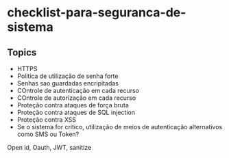 # checklist-para-seguranca-de-sistema


## Topics

- HTTPS
- Politica de utilização de senha forte
- Senhas sao guardadas encripitadas
- COntrole de autenticação em cada recurso
- COntrole de autorização em cada recurso
- Proteção contra ataques de força bruta
- Proteção contra ataques de SQL injection
- Proteção contra XSS
- Se o sistema for critico, utilização de meios de autenticação alternativos como SMS ou Token?


Open id, Oauth, JWT, sanitize

